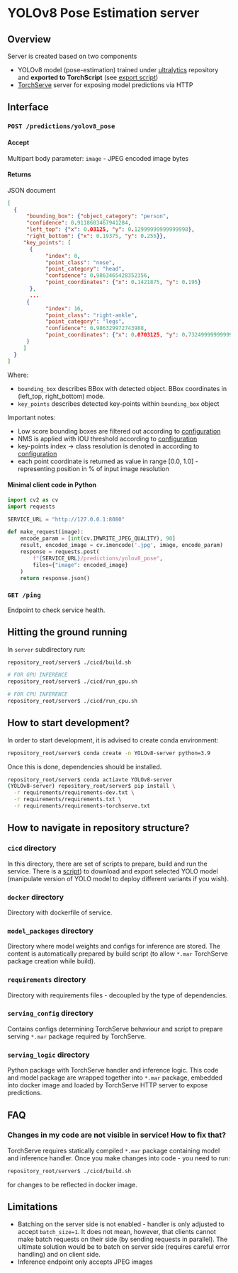 # YOLOv8 Pose Estimation server

## Overview
Server is created based on two components
* YOLOv8 model (pose-estimation) trained under [ultralytics](https://github.com/ultralytics/ultralytics) 
repository and **exported to TorchScript** (see [export script](./cicd/prepare_model_package.py))
* [TorchServe](https://pytorch.org/serve/) server for exposing model predictions via HTTP

## Interface

### `POST /predictions/yolov8_pose`

#### Accept
Multipart body parameter: `image` - JPEG encoded image bytes

#### Returns
JSON document
```json
[
  {
      "bounding_box": {"object_category": "person",
      "confidence": 0.9118603467941284,
      "left_top": {"x": 0.03125, "y": 0.12999999999999998},
      "right_bottom": {"x": 0.19375, "y": 0.255}},
     "key_points": [
       {
            "index": 0,
            "point_class": "nose",
            "point_category": "head",
            "confidence": 0.9863465428352356,
            "point_coordinates": {"x": 0.1421875, "y": 0.195}
       },
       ...
      {
            "index": 16,
            "point_class": "right-ankle",
            "point_category": "legs",
            "confidence": 0.986329972743988,
            "point_coordinates": {"x": 0.0703125, "y": 0.7324999999999999}
      }
     ]
  }
]
```

Where:
* `bounding_box` describes BBox with detected object. BBox coordinates in (left_top, right_bottom) mode.
* `key_points` describes detected key-points within `bounding_box` object

Important notes:
* Low score bounding boxes are filtered out according to [configuration](./model_packages/yolov8/config.json)
* NMS is applied with IOU threshold according to [configuration](./model_packages/yolov8/config.json)
* key-points index -> class resolution is denoted in according to [configuration](./model_packages/yolov8/config.json)
* each point coordinate is returned as value in range [0.0, 1.0] - representing position in % of input image resolution

#### Minimal client code in Python
```python
import cv2 as cv
import requests

SERVICE_URL = "http://127.0.0.1:8080"

def make_request(image):
    encode_param = [int(cv.IMWRITE_JPEG_QUALITY), 90]
    result, encoded_image = cv.imencode('.jpg', image, encode_param)
    response = requests.post(
        f"{SERVICE_URL}/predictions/yolov8_pose",
        files={"image": encoded_image}
    )
    return response.json()
```

### `GET /ping`
Endpoint to check service health.

## Hitting the ground running
In `server` subdirectory run:
```bash
repository_root/server$ ./cicd/build.sh

# FOR GPU INFERENCE
repository_root/server$ ./cicd/run_gpu.sh

# FOR CPU INFERENCE
repository_root/server$ ./cicd/run_cpu.sh
```

## How to start development?
In order to start development, it is advised to create conda environment:
```bash
repository_root/server$ conda create -n YOLOv8-server python=3.9
```

Once this is done, dependencies should be installed.
```bash
repository_root/server$ conda actiavte YOLOv8-server
(YOLOv8-server) repository_root/server$ pip install \
  -r requirements/requirements-dev.txt \
  -r requirements/requirements.txt \
  -r requirements/requirements-torchserve.txt
```

## How to navigate in repository structure?

### `cicd` directory
In this directory, there are set of scripts to prepare, build and run the service. There is 
a [script](./cicd/prepare_model_package.py)) to download and export selected YOLO model (manipulate
version of YOLO model to deploy different variants if you wish).

### `docker` directory
Directory with dockerfile of service.

### `model_packages` directory
Directory where model weights and configs for inference are stored. The content is automatically
prepared by build script (to allow `*.mar` TorchServe package creation while build).

### `requirements` directory
Directory with requirements files - decoupled by the type of dependencies.

### `serving_config` directory
Contains configs determining TorchServe behaviour and script to prepare serving `*.mar` package
required by TorchServe.

### `serving_logic` directory
Python package with TorchServe handler and inference logic. This code and model package are wrapped 
together into `*.mar` package, embedded into docker image and loaded by TorchServe HTTP server to
expose predictions.

## FAQ

### Changes in my code are not visible in service! How to fix that?
TorchServe requires statically compiled `*.mar` package containing model and inference handler.
Once you make changes into code - you need to run:
```bash
repository_root/server$ ./cicd/build.sh
```
for changes to be reflected in docker image.

## Limitations
* Batching on the server side is not enabled - handler is only adjusted to accept `batch_size=1`. It does not
mean, however, that clients cannot make batch requests on their side (by sending requests in parallel). The ultimate
solution would be to batch on server side (requires careful error handling) and on client side.
* Inference endpoint only accepts JPEG images
